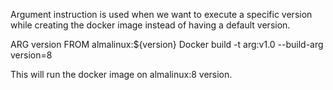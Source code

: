 Argument instruction is used when we want to execute a specific version while creating the docker image instead of having a default version.

ARG version
FROM almalinux:${version}
Docker build -t arg:v1.0 --build-arg version=8

This will run the docker image on almalinux:8 version.